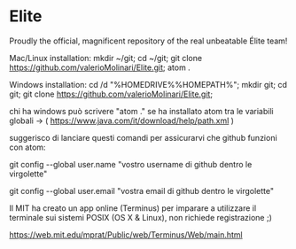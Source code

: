 # Elite
Proudly the official, magnificent repository of the real unbeatable Élite team!

Mac/Linux installation:
  mkdir ~/git; cd ~/git; git clone https://github.com/valerioMolinari/Elite.git; atom .

Windows installation:
  cd /d "%HOMEDRIVE%%HOMEPATH%"; mkdir git; cd git; git clone https://github.com/valerioMolinari/Elite.git;

  chi ha windows può scrivere "atom ." se ha installato atom tra le variabili globali ->
  ( https://www.java.com/it/download/help/path.xml )

suggerisco di lanciare questi comandi per assicurarvi che github
funzioni con atom:

git config --global user.name "vostro username di github dentro le virgolette"

git config --global user.email "vostra email di github dentro le virgolette"

Il MIT ha creato un app online (Terminus) per imparare a utilizzare il terminale sui sistemi POSIX (OS X & Linux), non richiede registrazione ;)

https://web.mit.edu/mprat/Public/web/Terminus/Web/main.html
